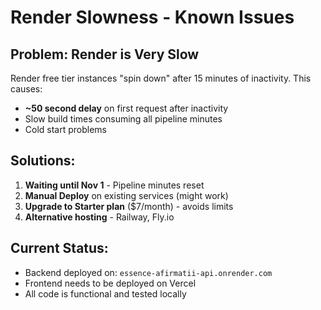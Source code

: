 # Render Slowness - Known Issues

## Problem: Render is Very Slow
Render free tier instances "spin down" after 15 minutes of inactivity. This causes:
- **~50 second delay** on first request after inactivity
- Slow build times consuming all pipeline minutes
- Cold start problems

## Solutions:
1. **Waiting until Nov 1** - Pipeline minutes reset
2. **Manual Deploy** on existing services (might work)
3. **Upgrade to Starter plan** ($7/month) - avoids limits
4. **Alternative hosting** - Railway, Fly.io

## Current Status:
- Backend deployed on: `essence-afirmatii-api.onrender.com`
- Frontend needs to be deployed on Vercel
- All code is functional and tested locally

